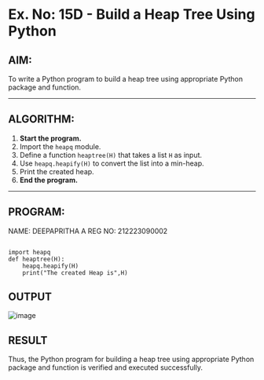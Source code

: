 # Ex. No: 15D - Build a Heap Tree Using Python

## AIM:
To write a Python program to build a heap tree using appropriate Python package and function.

---

## ALGORITHM:

1. **Start the program.**
2. Import the `heapq` module.
3. Define a function `heaptree(H)` that takes a list `H` as input.
4. Use `heapq.heapify(H)` to convert the list into a min-heap.
5. Print the created heap.
6. **End the program.**

---

## PROGRAM:
NAME: DEEPAPRITHA A
REG NO: 212223090002 

```

import heapq
def heaptree(H):
    heapq.heapify(H)
    print("The created Heap is",H)

```

## OUTPUT

![image](https://github.com/user-attachments/assets/2837c6e0-adf9-474c-99de-c218e7756170)

## RESULT

Thus, the Python program for building a heap tree using appropriate Python package and function is verified and executed successfully.


